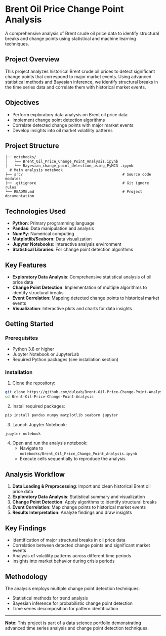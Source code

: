 # Brent Oil Price Change Point Analysis

A comprehensive analysis of Brent crude oil price data to identify structural breaks and change points using statistical and machine learning techniques.

##  Project Overview

This project analyzes historical Brent crude oil prices to detect significant change points that correspond to major market events. Using advanced statistical methods and Bayesian inference, we identify structural breaks in the time series data and correlate them with historical market events.

##  Objectives

- Perform exploratory data analysis on Brent oil price data
- Implement change point detection algorithms
- Correlate detected change points with major market events
- Develop insights into oil market volatility patterns

## Project Structure

```
├── notebooks/
│   └── Brent_Oil_Price_Change_Point_Analysis.ipynb
|   └── Bayesian_change_point_detection_using_PyMC3 .ipynb
  # Main analysis notebook
├── src/                                             # Source code modules
├── .gitignore                                       # Git ignore rules
└── README.md                                        # Project documentation
```

##  Technologies Used

- **Python**: Primary programming language
- **Pandas**: Data manipulation and analysis
- **NumPy**: Numerical computing
- **Matplotlib/Seaborn**: Data visualization
- **Jupyter Notebooks**: Interactive analysis environment
- **Statistical Libraries**: For change point detection algorithms

##  Key Features

- **Exploratory Data Analysis**: Comprehensive statistical analysis of oil price data
- **Change Point Detection**: Implementation of multiple algorithms to identify structural breaks
- **Event Correlation**: Mapping detected change points to historical market events
- **Visualization**: Interactive plots and charts for data insights

##  Getting Started

### Prerequisites

- Python 3.8 or higher
- Jupyter Notebook or JupyterLab
- Required Python packages (see installation section)

### Installation

1. Clone the repository:
```bash
git clone https://github.com/duleab/Brent-Oil-Price-Change-Point-Analysis.git
cd Brent-Oil-Price-Change-Point-Analysis
```

2. Install required packages:
```bash
pip install pandas numpy matplotlib seaborn jupyter
```

3. Launch Jupyter Notebook:
```bash
jupyter notebook
```

4. Open and run the analysis notebook:
   - Navigate to `notebooks/Brent_Oil_Price_Change_Point_Analysis.ipynb`
   - Execute cells sequentially to reproduce the analysis

##  Analysis Workflow

1. **Data Loading & Preprocessing**: Import and clean historical Brent oil price data
2. **Exploratory Data Analysis**: Statistical summary and visualization
3. **Change Point Detection**: Apply algorithms to identify structural breaks
4. **Event Correlation**: Map change points to historical market events
5. **Results Interpretation**: Analyze findings and draw insights

##  Key Findings

- Identification of major structural breaks in oil price data
- Correlation between detected change points and significant market events
- Analysis of volatility patterns across different time periods
- Insights into market behavior during crisis periods

##  Methodology

The analysis employs multiple change point detection techniques:
- Statistical methods for trend analysis
- Bayesian inference for probabilistic change point detection
- Time series decomposition for pattern identification


---

**Note**: This project is part of a data science portfolio demonstrating advanced time series analysis and change point detection techniques.
